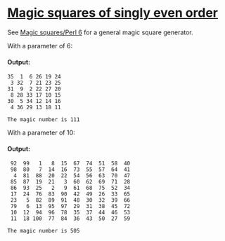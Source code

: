 [1]: http://rosettacode.org/wiki/Magic_squares_of_singly_even_order

# [Magic squares of singly even order][1]

See [Magic squares/Perl 6](http://rosettacode.org/wiki/Magic_squares/Perl_6) for a general magic square generator.



With a parameter of 6:


#### Output:
```
35  1  6 26 19 24
 3 32  7 21 23 25
31  9  2 22 27 20
 8 28 33 17 10 15
30  5 34 12 14 16
 4 36 29 13 18 11

The magic number is 111
```


With a parameter of 10:


#### Output:
```
 92  99   1   8  15  67  74  51  58  40
 98  80   7  14  16  73  55  57  64  41
  4  81  88  20  22  54  56  63  70  47
 85  87  19  21   3  60  62  69  71  28
 86  93  25   2   9  61  68  75  52  34
 17  24  76  83  90  42  49  26  33  65
 23   5  82  89  91  48  30  32  39  66
 79   6  13  95  97  29  31  38  45  72
 10  12  94  96  78  35  37  44  46  53
 11  18 100  77  84  36  43  50  27  59

The magic number is 505
```